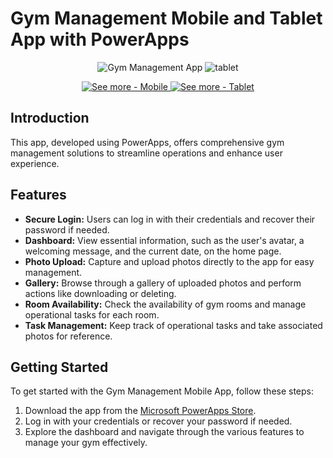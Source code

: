 # Gym Management Mobile and Tablet App with PowerApps

<p align="center">
  <img src="https://github.com/tguimas/Portfolio/assets/115223702/8e6b1327-f9f9-4b39-bf09-44e870f69653" alt="Gym Management App">
  <img src="https://github.com/tassiogomes/Portfolio/assets/62346384/6efc0b8f-e75b-4dd1-8f95-34f2d1a0f4af" alt="tablet">
</p>

<p align="center">
  <a href="https://github.com/tassiogomes/Portfolio/tree/main/PowerApps/Mobile">
    <img src="https://img.shields.io/badge/See_more_Mobile-blue?style=flat-square" alt="See more - Mobile">
  </a>
  <a href="https://github.com/tassiogomes/Portfolio/tree/main/PowerApps/Tablet">
    <img src="https://img.shields.io/badge/See_more_Tablet-blue?style=flat-square" alt="See more - Tablet">
  </a>
</p>

## Introduction

This app, developed using PowerApps, offers comprehensive gym management solutions to streamline operations and enhance user experience.

## Features

- **Secure Login:** Users can log in with their credentials and recover their password if needed.
- **Dashboard:** View essential information, such as the user's avatar, a welcoming message, and the current date, on the home page.
- **Photo Upload:** Capture and upload photos directly to the app for easy management.
- **Gallery:** Browse through a gallery of uploaded photos and perform actions like downloading or deleting.
- **Room Availability:** Check the availability of gym rooms and manage operational tasks for each room.
- **Task Management:** Keep track of operational tasks and take associated photos for reference.

## Getting Started

To get started with the Gym Management Mobile App, follow these steps:
1. Download the app from the [Microsoft PowerApps Store](link).
2. Log in with your credentials or recover your password if needed.
3. Explore the dashboard and navigate through the various features to manage your gym effectively.
